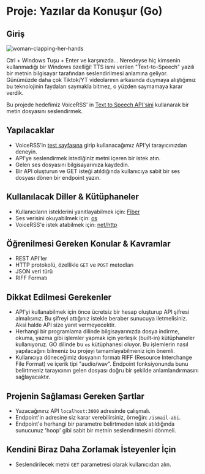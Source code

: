 # Proje: Yazılar da Konuşur (Go)

## Giriş

![woman-clapping-her-hands](https://media.giphy.com/media/KCdq1IyxkmgRKj2D23/giphy.gif)

Ctrl + Windows Tuşu + Enter ve karşınızda... Neredeyse hiç kimsenin kullanmadığı bir Windows özelliği! TTS ismi verilen "Text-to-Speech" yazılı bir metnin bilgisayar tarafından seslendirilmesi anlamına geliyor. Günümüzde daha çok Tiktok/YT videolarının arkasında duymaya alıştığımız bu teknolojinin faydaları saymakla bitmez, o yüzden saymamaya karar verdik.

Bu projede hedefimiz VoiceRSS' in [Text to Speech API'sini](https://www.voicerss.org/api/) kullanarak bir metin dosyasını seslendirmek.

## Yapılacaklar

- VoiceRSS'in [test sayfasına](https://www.voicerss.org/api/demo.aspx) girip kullanacağımız API'yi tarayıcınızdan deneyin.
- API'ye seslendirmek istediğiniz metni içeren bir istek atın.
- Gelen ses dosyasını bilgisayarınıza kaydedin.
- Bir API oluşturun ve GET isteği atıldığında kullanıcıya sabit bir ses dosyası dönen bir endpoint yazın.

## Kullanılacak Diller & Kütüphaneler

- Kullanıcıların isteklerini yanıtlayabilmek için: [Fiber](https://gofiber.io/)
- Ses verisini okuyabilmek için: [os](https://pkg.go.dev/os)
- VoiceRSS'e istek atabilmek için: [net/http](https://pkg.go.dev/net/http)

## Öğrenilmesi Gereken Konular & Kavramlar

- REST API'ler
- HTTP protokolü, özellikle `GET` ve `POST` metodları
- JSON veri türü
- RIFF Formatı

## Dikkat Edilmesi Gerekenler

- API'yi kullanabilmek için önce ücretsiz bir hesap oluşturup API şifresi almalısınız. Bu şifreyi attığınız istekle beraber sunucuya iletmelisiniz. Aksi halde API size yanıt vermeyecektir.
- Herhangi bir programlama dilinde bilgisayarınızda dosya indirme, okuma, yazma gibi işlemler yapmak için yerleşik (built-in) kütüphaneler kullanıyoruz. GO dilinde bu `os` kütüphanesi oluyor. Bu işlemlerin nasıl yapılacağını bilmeniz bu projeyi tamamlayabilmeniz için önemli.
- Kullanıcıya döneceğimiz dosyanın formatı RIFF (Resource Interchange File Format) ve içerik tipi "audio/wav". Endpoint fonksiyonunda bunu belirtmeniz tarayıcının gelen dosyası doğru bir şekilde anlamlandırmasını sağlayacaktır.

## Projenin Sağlaması Gereken Şartlar

- Yazacağınınz API `localhost:3000` adresinde çalışmalı.
- Endpoint'in adresine siz karar verebilirsiniz, örneğin: `/ismail-abi`.
- Endpoint'e herhangi bir parametre belirtmeden istek atıldığında sunucunuz 'hoop' gibi sabit bir metnin seslendirmesini dönmeli.

## Kendini Biraz Daha Zorlamak İsteyenler İçin

- Seslendirilecek metni `GET` parametresi olarak kullanıcıdan alın.
